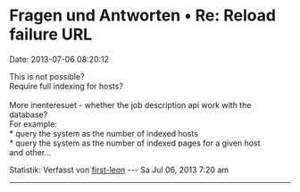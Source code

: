 Fragen und Antworten • Re: Reload failure URL
=============================================

Date: 2013-07-06 08:20:12

This is not possible?\
Require full indexing for hosts?\
\
More inenteresuet - whether the job description api work with the
database?\
For example: \
\* query the system as the number of indexed hosts\
\* query the system as the number of indexed pages for a given host\
and other\...

Statistik: Verfasst von
[first-leon](http://forum.yacy-websuche.de/memberlist.php?mode=viewprofile&u=8937)
--- Sa Jul 06, 2013 7:20 am

------------------------------------------------------------------------
